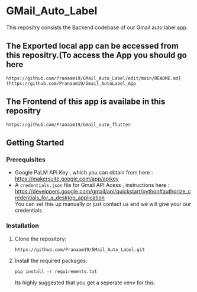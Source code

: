 ﻿# GMail_Auto_Label

 This repositry consists the Backend codebase of our Gmail auto label app.

 ## The Exported local app can be accessed from this repositry.(To access the App you should go here
 
```
https://github.com/Pranaam19/GMail_Auto_Label/edit/main/README.md](https://github.com/Pranaam19/Gmail_AutoLabel_App
```
 ## The Frontend of this app is availabe in this repositry

 ```
https://github.com/Pranaam19/Gmail_auto_flutter
```

## Getting Started
### Prerequisites
- Google PaLM API Key , which you can obtain from here : https://makersuite.google.com/app/apikey  
- A `credentials.json` file for Gmail API Acess , instructions here : https://developers.google.com/gmail/api/quickstart/python#authorize_credentials_for_a_desktop_application  
You can set this up manually or just contact us and we will give your our credentials

### Installation

1. Clone the repository:
   ```
   https://github.com/Pranaam19/GMail_Auto_Label.git
   ```
2. Install the required packages:
   ```
   pip install -r requirements.txt
   ```
   Its highly suggested that you get a seperate venv for this.  

